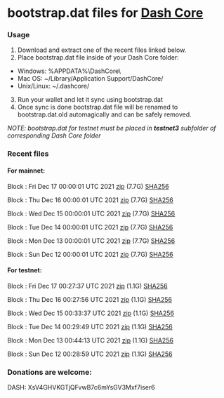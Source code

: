 # bootstrap.dat files for [Dash Core](https://github.com/dashpay/dash)

### Usage

1. Download and extract one of the recent files linked below.
2. Place bootstrap.dat file inside of your Dash Core folder:
 - Windows: %APPDATA%\DashCore\
 - Mac OS: ~/Library/Application Support/DashCore/
 - Unix/Linux: ~/.dashcore/
3. Run your wallet and let it sync using bootstrap.dat
4. Once sync is done bootstrap.dat file will be renamed to bootstrap.dat.old automagically and can be safely removed.

_NOTE: bootstrap.dat for testnet must be placed in **testnet3** subfolder of corresponding Dash Core folder_

### Recent files

#### For mainnet:

Block [](https://insight.dash.org/insight/block/): Fri Dec 17 00:00:01 UTC 2021 [zip](https://dash-bootstrap.ams3.digitaloceanspaces.com/mainnet/2021-12-17/bootstrap.dat.zip) (7.7G) [SHA256](https://dash-bootstrap.ams3.digitaloceanspaces.com/mainnet/2021-12-17/sha256.txt)

Block [](https://insight.dash.org/insight/block/): Thu Dec 16 00:00:01 UTC 2021 [zip](https://dash-bootstrap.ams3.digitaloceanspaces.com/mainnet/2021-12-16/bootstrap.dat.zip) (7.7G) [SHA256](https://dash-bootstrap.ams3.digitaloceanspaces.com/mainnet/2021-12-16/sha256.txt)

Block [](https://insight.dash.org/insight/block/): Wed Dec 15 00:00:01 UTC 2021 [zip](https://dash-bootstrap.ams3.digitaloceanspaces.com/mainnet/2021-12-15/bootstrap.dat.zip) (7.7G) [SHA256](https://dash-bootstrap.ams3.digitaloceanspaces.com/mainnet/2021-12-15/sha256.txt)

Block [](https://insight.dash.org/insight/block/): Tue Dec 14 00:00:01 UTC 2021 [zip](https://dash-bootstrap.ams3.digitaloceanspaces.com/mainnet/2021-12-14/bootstrap.dat.zip) (7.7G) [SHA256](https://dash-bootstrap.ams3.digitaloceanspaces.com/mainnet/2021-12-14/sha256.txt)

Block [](https://insight.dash.org/insight/block/): Mon Dec 13 00:00:01 UTC 2021 [zip](https://dash-bootstrap.ams3.digitaloceanspaces.com/mainnet/2021-12-13/bootstrap.dat.zip) (7.7G) [SHA256](https://dash-bootstrap.ams3.digitaloceanspaces.com/mainnet/2021-12-13/sha256.txt)

Block [](https://insight.dash.org/insight/block/): Sun Dec 12 00:00:01 UTC 2021 [zip](https://dash-bootstrap.ams3.digitaloceanspaces.com/mainnet/2021-12-12/bootstrap.dat.zip) (7.7G) [SHA256](https://dash-bootstrap.ams3.digitaloceanspaces.com/mainnet/2021-12-12/sha256.txt)


#### For testnet:

Block [](https://testnet-insight.dashevo.org/insight/block/): Fri Dec 17 00:27:37 UTC 2021 [zip](https://dash-bootstrap.ams3.digitaloceanspaces.com/testnet/2021-12-17/bootstrap.dat.zip) (1.1G) [SHA256](https://dash-bootstrap.ams3.digitaloceanspaces.com/testnet/2021-12-17/sha256.txt)

Block [](https://testnet-insight.dashevo.org/insight/block/): Thu Dec 16 00:27:56 UTC 2021 [zip](https://dash-bootstrap.ams3.digitaloceanspaces.com/testnet/2021-12-16/bootstrap.dat.zip) (1.1G) [SHA256](https://dash-bootstrap.ams3.digitaloceanspaces.com/testnet/2021-12-16/sha256.txt)

Block [](https://testnet-insight.dashevo.org/insight/block/): Wed Dec 15 00:33:37 UTC 2021 [zip](https://dash-bootstrap.ams3.digitaloceanspaces.com/testnet/2021-12-15/bootstrap.dat.zip) (1.1G) [SHA256](https://dash-bootstrap.ams3.digitaloceanspaces.com/testnet/2021-12-15/sha256.txt)

Block [](https://testnet-insight.dashevo.org/insight/block/): Tue Dec 14 00:29:49 UTC 2021 [zip](https://dash-bootstrap.ams3.digitaloceanspaces.com/testnet/2021-12-14/bootstrap.dat.zip) (1.1G) [SHA256](https://dash-bootstrap.ams3.digitaloceanspaces.com/testnet/2021-12-14/sha256.txt)

Block [](https://testnet-insight.dashevo.org/insight/block/): Mon Dec 13 00:44:13 UTC 2021 [zip](https://dash-bootstrap.ams3.digitaloceanspaces.com/testnet/2021-12-13/bootstrap.dat.zip) (1.1G) [SHA256](https://dash-bootstrap.ams3.digitaloceanspaces.com/testnet/2021-12-13/sha256.txt)

Block [](https://testnet-insight.dashevo.org/insight/block/): Sun Dec 12 00:28:59 UTC 2021 [zip](https://dash-bootstrap.ams3.digitaloceanspaces.com/testnet/2021-12-12/bootstrap.dat.zip) (1.1G) [SHA256](https://dash-bootstrap.ams3.digitaloceanspaces.com/testnet/2021-12-12/sha256.txt)


### Donations are welcome:

DASH: XsV4GHVKGTjQFvwB7c6mYsGV3Mxf7iser6
